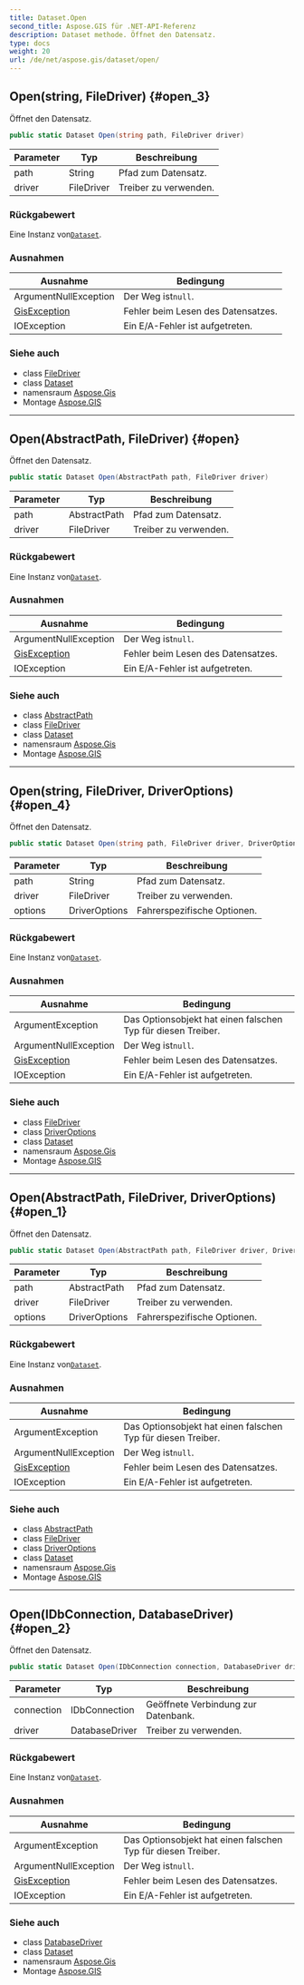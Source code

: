 ```yaml
---
title: Dataset.Open
second_title: Aspose.GIS für .NET-API-Referenz
description: Dataset methode. Öffnet den Datensatz.
type: docs
weight: 20
url: /de/net/aspose.gis/dataset/open/
---
```

## Open(string, FileDriver) {#open_3}

Öffnet den Datensatz.

```csharp
public static Dataset Open(string path, FileDriver driver)
```

| Parameter | Typ | Beschreibung |
| --- | --- | --- |
| path | String | Pfad zum Datensatz. |
| driver | FileDriver | Treiber zu verwenden. |

### Rückgabewert

Eine Instanz von[`Dataset`](../).

### Ausnahmen

| Ausnahme | Bedingung |
| --- | --- |
| ArgumentNullException | Der Weg ist`null`. |
| [GisException](../../gisexception/) | Fehler beim Lesen des Datensatzes. |
| IOException | Ein E/A-Fehler ist aufgetreten. |

### Siehe auch

* class [FileDriver](../../filedriver/)
* class [Dataset](../)
* namensraum [Aspose.Gis](../../dataset/)
* Montage [Aspose.GIS](../../../)

---

## Open(AbstractPath, FileDriver) {#open}

Öffnet den Datensatz.

```csharp
public static Dataset Open(AbstractPath path, FileDriver driver)
```

| Parameter | Typ | Beschreibung |
| --- | --- | --- |
| path | AbstractPath | Pfad zum Datensatz. |
| driver | FileDriver | Treiber zu verwenden. |

### Rückgabewert

Eine Instanz von[`Dataset`](../).

### Ausnahmen

| Ausnahme | Bedingung |
| --- | --- |
| ArgumentNullException | Der Weg ist`null`. |
| [GisException](../../gisexception/) | Fehler beim Lesen des Datensatzes. |
| IOException | Ein E/A-Fehler ist aufgetreten. |

### Siehe auch

* class [AbstractPath](../../abstractpath/)
* class [FileDriver](../../filedriver/)
* class [Dataset](../)
* namensraum [Aspose.Gis](../../dataset/)
* Montage [Aspose.GIS](../../../)

---

## Open(string, FileDriver, DriverOptions) {#open_4}

Öffnet den Datensatz.

```csharp
public static Dataset Open(string path, FileDriver driver, DriverOptions options)
```

| Parameter | Typ | Beschreibung |
| --- | --- | --- |
| path | String | Pfad zum Datensatz. |
| driver | FileDriver | Treiber zu verwenden. |
| options | DriverOptions | Fahrerspezifische Optionen. |

### Rückgabewert

Eine Instanz von[`Dataset`](../).

### Ausnahmen

| Ausnahme | Bedingung |
| --- | --- |
| ArgumentException | Das Optionsobjekt hat einen falschen Typ für diesen Treiber. |
| ArgumentNullException | Der Weg ist`null`. |
| [GisException](../../gisexception/) | Fehler beim Lesen des Datensatzes. |
| IOException | Ein E/A-Fehler ist aufgetreten. |

### Siehe auch

* class [FileDriver](../../filedriver/)
* class [DriverOptions](../../driveroptions/)
* class [Dataset](../)
* namensraum [Aspose.Gis](../../dataset/)
* Montage [Aspose.GIS](../../../)

---

## Open(AbstractPath, FileDriver, DriverOptions) {#open_1}

Öffnet den Datensatz.

```csharp
public static Dataset Open(AbstractPath path, FileDriver driver, DriverOptions options)
```

| Parameter | Typ | Beschreibung |
| --- | --- | --- |
| path | AbstractPath | Pfad zum Datensatz. |
| driver | FileDriver | Treiber zu verwenden. |
| options | DriverOptions | Fahrerspezifische Optionen. |

### Rückgabewert

Eine Instanz von[`Dataset`](../).

### Ausnahmen

| Ausnahme | Bedingung |
| --- | --- |
| ArgumentException | Das Optionsobjekt hat einen falschen Typ für diesen Treiber. |
| ArgumentNullException | Der Weg ist`null`. |
| [GisException](../../gisexception/) | Fehler beim Lesen des Datensatzes. |
| IOException | Ein E/A-Fehler ist aufgetreten. |

### Siehe auch

* class [AbstractPath](../../abstractpath/)
* class [FileDriver](../../filedriver/)
* class [DriverOptions](../../driveroptions/)
* class [Dataset](../)
* namensraum [Aspose.Gis](../../dataset/)
* Montage [Aspose.GIS](../../../)

---

## Open(IDbConnection, DatabaseDriver) {#open_2}

Öffnet den Datensatz.

```csharp
public static Dataset Open(IDbConnection connection, DatabaseDriver driver)
```

| Parameter | Typ | Beschreibung |
| --- | --- | --- |
| connection | IDbConnection | Geöffnete Verbindung zur Datenbank. |
| driver | DatabaseDriver | Treiber zu verwenden. |

### Rückgabewert

Eine Instanz von[`Dataset`](../).

### Ausnahmen

| Ausnahme | Bedingung |
| --- | --- |
| ArgumentException | Das Optionsobjekt hat einen falschen Typ für diesen Treiber. |
| ArgumentNullException | Der Weg ist`null`. |
| [GisException](../../gisexception/) | Fehler beim Lesen des Datensatzes. |
| IOException | Ein E/A-Fehler ist aufgetreten. |

### Siehe auch

* class [DatabaseDriver](../../databasedriver/)
* class [Dataset](../)
* namensraum [Aspose.Gis](../../dataset/)
* Montage [Aspose.GIS](../../../)



